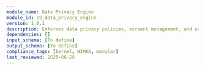 ```yaml
---
module_name: Data Privacy Engine
module_id: 19_data_privacy_engine
version: 1.0.1
description: Enforces data privacy policies, consent management, and user rights to data access, correction, and deletion.
dependencies: []
input_schema: [To define]
output_schema: [To define]
compliance_tags: [kernel, HIMKS, modular]
last_reviewed: 2025-06-20
---
```

